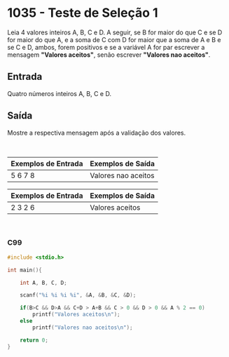 1035 - Teste de Seleção 1
=========================

Leia 4 valores inteiros A, B, C e D. A seguir, se B for maior do que C e se D for maior do que A, e a soma de C com D for maior que a soma de A e B e se C e D, ambos, forem positivos e se a variável A for par escrever a mensagem **"Valores aceitos"**, senão escrever **"Valores nao aceitos"**.

Entrada
-------

Quatro números inteiros A, B, C e D.

Saída
-----

Mostre a respectiva mensagem após a validação dos valores.

&nbsp;

| Exemplos de Entrada      | Exemplos de Saída              |
|--------------------------|--------------------------------|
| 5 6 7 8                  | Valores nao aceitos            |

| Exemplos de Entrada      | Exemplos de Saída              |
|--------------------------|--------------------------------|
| 2 3 2 6                  | Valores aceitos                |

&nbsp;

### C99

```c
#include <stdio.h>

int main(){

    int A, B, C, D;

    scanf("%i %i %i %i", &A, &B, &C, &D);

    if(B>C && D>A && C+D > A+B && C > 0 && D > 0 && A % 2 == 0)
        printf("Valores aceitos\n");
    else
        printf("Valores nao aceitos\n");

    return 0;
}
```
